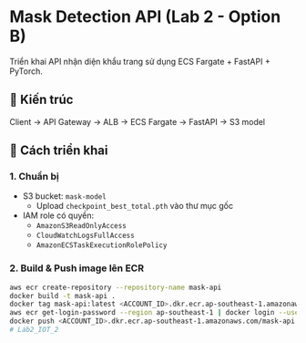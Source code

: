 # Mask Detection API (Lab 2 - Option B)

Triển khai API nhận diện khẩu trang sử dụng ECS Fargate + FastAPI + PyTorch.

## 🧱 Kiến trúc
Client → API Gateway → ALB → ECS Fargate → FastAPI → S3 model

## 🚀 Cách triển khai

### 1. Chuẩn bị
- S3 bucket: `mask-model`
  - Upload `checkpoint_best_total.pth` vào thư mục gốc
- IAM role có quyền:
  - `AmazonS3ReadOnlyAccess`
  - `CloudWatchLogsFullAccess`
  - `AmazonECSTaskExecutionRolePolicy`

### 2. Build & Push image lên ECR
```bash
aws ecr create-repository --repository-name mask-api
docker build -t mask-api .
docker tag mask-api:latest <ACCOUNT_ID>.dkr.ecr.ap-southeast-1.amazonaws.com/mask-api:latest
aws ecr get-login-password --region ap-southeast-1 | docker login --username AWS --password-stdin <ACCOUNT_ID>.dkr.ecr.ap-southeast-1.amazonaws.com
docker push <ACCOUNT_ID>.dkr.ecr.ap-southeast-1.amazonaws.com/mask-api:latest
#   L a b 2 _ I O T _ 2  
 